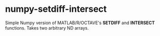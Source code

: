 # numpy-setdiff-intersect

Simple Numpy version of MATLAB/R/OCTAVE's **SETDIFF** and **INTERSECT** functions. Takes two arbitrary ND arrays.
